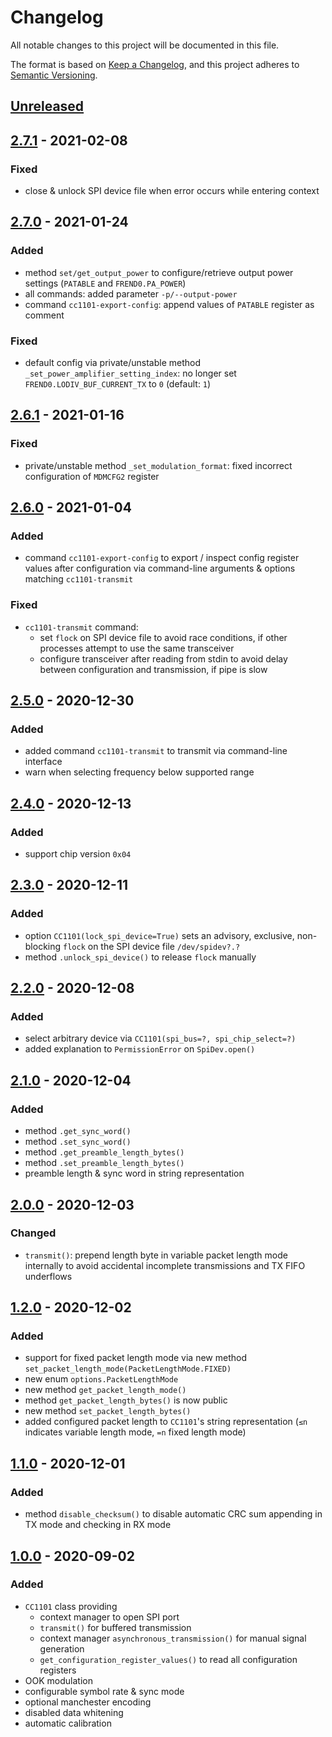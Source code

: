 # Changelog
All notable changes to this project will be documented in this file.

The format is based on [Keep a Changelog](https://keepachangelog.com/en/1.0.0/),
and this project adheres to [Semantic Versioning](https://semver.org/spec/v2.0.0.html).

## [Unreleased]

## [2.7.1] - 2021-02-08
### Fixed
- close & unlock SPI device file when error occurs while entering context

## [2.7.0] - 2021-01-24
### Added
- method `set/get_output_power` to configure/retrieve output power settings
  (`PATABLE` and `FREND0.PA_POWER`)
- all commands: added parameter `-p/--output-power`
- command `cc1101-export-config`: append values of `PATABLE` register as comment

### Fixed
- default config via private/unstable method `_set_power_amplifier_setting_index`:
  no longer set `FREND0.LODIV_BUF_CURRENT_TX` to `0` (default: `1`)

## [2.6.1] - 2021-01-16
### Fixed
- private/unstable method `_set_modulation_format`:
  fixed incorrect configuration of `MDMCFG2` register

## [2.6.0] - 2021-01-04
### Added
- command `cc1101-export-config` to export / inspect config register values
  after configuration via command-line arguments & options matching `cc1101-transmit`

### Fixed
- `cc1101-transmit` command:
  - set `flock` on SPI device file to avoid race conditions,
    if other processes attempt to use the same transceiver
  - configure transceiver after reading from stdin
    to avoid delay between configuration and transmission, if pipe is slow

## [2.5.0] - 2020-12-30
### Added
- added command `cc1101-transmit` to transmit via command-line interface
- warn when selecting frequency below supported range

## [2.4.0] - 2020-12-13
### Added
- support chip version `0x04`

## [2.3.0] - 2020-12-11
### Added
- option `CC1101(lock_spi_device=True)` sets an advisory, exclusive,
  non-blocking `flock` on the SPI device file `/dev/spidev?.?`
- method `.unlock_spi_device()` to release `flock` manually

## [2.2.0] - 2020-12-08
### Added
- select arbitrary device via `CC1101(spi_bus=?, spi_chip_select=?)`
- added explanation to `PermissionError` on `SpiDev.open()`

## [2.1.0] - 2020-12-04
### Added
- method `.get_sync_word()`
- method `.set_sync_word()`
- method `.get_preamble_length_bytes()`
- method `.set_preamble_length_bytes()`
- preamble length & sync word in string representation

## [2.0.0] - 2020-12-03
### Changed
- `transmit()`: prepend length byte in variable packet length mode internally
  to avoid accidental incomplete transmissions and TX FIFO underflows

## [1.2.0] - 2020-12-02
### Added
- support for fixed packet length mode
  via new method `set_packet_length_mode(PacketLengthMode.FIXED)`
- new enum `options.PacketLengthMode`
- new method `get_packet_length_mode()`
- method `get_packet_length_bytes()` is now public
- new method `set_packet_length_bytes()`
- added configured packet length to `CC1101`'s string representation
  (`≤n` indicates variable length mode, `=n` fixed length mode)

## [1.1.0] - 2020-12-01
### Added
- method `disable_checksum()` to disable automatic CRC sum
  appending in TX mode and checking in RX mode

## [1.0.0] - 2020-09-02
### Added
- `CC1101` class providing
  - context manager to open SPI port
  - `transmit()` for buffered transmission
  - context manager `asynchronous_transmission()` for manual signal generation
  - `get_configuration_register_values()` to read all configuration registers
- OOK modulation
- configurable symbol rate & sync mode
- optional manchester encoding
- disabled data whitening
- automatic calibration

[Unreleased]: https://github.com/fphammerle/python-cc1101/compare/v2.7.1...HEAD
[2.7.1]: https://github.com/fphammerle/python-cc1101/compare/v2.7.0...v2.7.1
[2.7.0]: https://github.com/fphammerle/python-cc1101/compare/v2.6.1...v2.7.0
[2.6.1]: https://github.com/fphammerle/python-cc1101/compare/v2.6.0...v2.6.1
[2.6.0]: https://github.com/fphammerle/python-cc1101/compare/v2.5.0...v2.6.0
[2.5.0]: https://github.com/fphammerle/python-cc1101/compare/v2.4.0...v2.5.0
[2.4.0]: https://github.com/fphammerle/python-cc1101/compare/v2.3.0...v2.4.0
[2.3.0]: https://github.com/fphammerle/python-cc1101/compare/v2.2.0...v2.3.0
[2.2.0]: https://github.com/fphammerle/python-cc1101/compare/v2.1.0...v2.2.0
[2.1.0]: https://github.com/fphammerle/python-cc1101/compare/v2.0.0...v2.1.0
[2.0.0]: https://github.com/fphammerle/python-cc1101/compare/v1.2.0...v2.0.0
[1.2.0]: https://github.com/fphammerle/python-cc1101/compare/v1.1.0...v1.2.0
[1.1.0]: https://github.com/fphammerle/python-cc1101/compare/v1.0.0...v1.1.0
[1.0.0]: https://github.com/fphammerle/python-cc1101/releases/tag/v1.0.0
